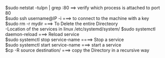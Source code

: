 $sudo netstat -tulpn | grep :80  ==> verify which process is attached to port 80 <br>
$sudo ssh username@IP -i ===> to connect to the machine with a key <br>
$sudo rm -r mydir  ===> To Delete the entire Directeory <br>
-Location of the services in linux /etc/systemd/system/
$sudo systemctl daemon-reload  ===> Reload service <br>
$sudo systemctl stop service-name  ====> Stop a service <br>
$sudo systemctl start service-name  ===> start a service <br>
$cp -R source destination/  ===> copy the Directory in a recursive way
